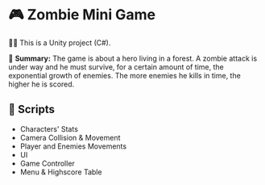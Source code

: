 # 🎮 Zombie Mini Game

👨‍💻 This is a Unity project (C#).

📄 **Summary:** The game is about a hero living in a forest. A zombie attack is under way and he must survive, for a certain amount of time, the exponential growth of enemies.  The more enemies he kills in time, the higher he is scored. 

## 📍 Scripts

- Characters' Stats
- Camera Collision & Movement
- Player and Enemies Movements
- UI
- Game Controller
- Menu & Highscore Table

